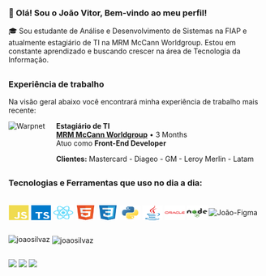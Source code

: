 ### 👋 Olá! Sou o João Vitor, Bem-vindo ao meu perfil!

🎓 
Sou estudante de Análise e Desenvolvimento de Sistemas na FIAP e atualmente estagiário de TI na MRM McCann Worldgroup. Estou em constante aprendizado e buscando crescer na área de Tecnologia da Informação.
##
### Experiência de trabalho

Na visão geral abaixo você encontrará minha experiência de trabalho mais recente:

[<img align="left" height="94px" width="94px" alt="Warpnet" src="https://encrypted-tbn0.gstatic.com/images?q=tbn:ANd9GcTDRMun7l-k_b6II0SivAMoIkQnX50MXfk-ug&s"/>](https://www.mrmbrasil.com.br/)

**Estagiário de TI** \
[**MRM McCann Worldgroup**]((https://www.mrmbrasil.com.br/)) • 3 Months\
Atuo como **Front-End Developer**

**Clientes:** Mastercard - Diageo - GM - Leroy Merlin - Latam
##

### Tecnologias e Ferramentas que uso no dia a dia:
<div style="display: inline_block"><br>
  <img align="center" alt="João-Js" height="30" width="40" src="https://raw.githubusercontent.com/devicons/devicon/master/icons/javascript/javascript-plain.svg">
  <img align="center" alt="João-Ts" height="30" width="40" src="https://raw.githubusercontent.com/devicons/devicon/master/icons/typescript/typescript-plain.svg">
  <img align="center" alt="João-React" height="30" width="40" src="https://raw.githubusercontent.com/devicons/devicon/master/icons/react/react-original.svg">
  <img align="center" alt="João-HTML" height="30" width="40" src="https://raw.githubusercontent.com/devicons/devicon/master/icons/html5/html5-original.svg">
  <img align="center" alt="João-CSS" height="30" width="40" src="https://raw.githubusercontent.com/devicons/devicon/master/icons/css3/css3-original.svg">
  <img align="center" alt="João-Python" height="30" width="40" src="https://raw.githubusercontent.com/devicons/devicon/master/icons/python/python-original.svg">
  <img align="center" alt="João-Java" height="30" width="40" src="https://raw.githubusercontent.com/devicons/devicon/master/icons/java/java-original.svg">
  <img align="center" alt="João-Oracle" height="30" width="40" src="https://raw.githubusercontent.com/devicons/devicon/master/icons/oracle/oracle-original.svg">
  <img align="center" alt="João-Node.js" height="30" width="40" src="https://raw.githubusercontent.com/devicons/devicon/master/icons/nodejs/nodejs-original-wordmark.svg">
  <img align="center" alt="João-Figma" height="30" width="40" src="https://www.vectorlogo.zone/logos/figma/figma-icon.svg">
</div>

##

<p><img align="left" src="https://github-readme-stats.vercel.app/api/top-langs?username=joaosilvaz&show_icons=true&locale=en&layout=compact" alt="joaosilvaz" /></p>

<p>&nbsp;<img align="center" src="https://github-readme-stats.vercel.app/api?username=joaosilvaz&show_icons=true&locale=en" alt="joaosilvaz" /></p>


##

<div> 
  <a href="https://www.instagram.com/joaovitoor._/" target="_blank"><img src="https://img.shields.io/badge/-Instagram-%23E4405F?style=for-the-badge&logo=instagram&logoColor=white" target="_blank"></a>
  <a href = "mailto:joaovitoraz31@gmail.com"><img src="https://img.shields.io/badge/-Gmail-%23333?style=for-the-badge&logo=gmail&logoColor=white" target="_blank"></a>
  <a href="www.linkedin.com/in/joão-vitor-da-silva-5677202b1" target="_blank"><img src="https://img.shields.io/badge/-LinkedIn-%230077B5?style=for-the-badge&logo=linkedin&logoColor=white" target="_blank"></a> 
</div>








